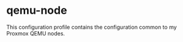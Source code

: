 # qemu-node

This configuration profile contains the configuration common
to my Proxmox QEMU nodes.
